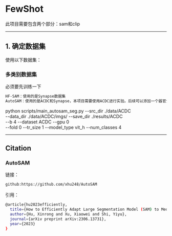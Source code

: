 # FewShot
此项目需要包含两个部分：sam和clip

---

## 1. 确定数据集
使用以下数据集：
###  多类别数据集
必须要先训练一下
```bash
HF-SAM：使用的是Synapse数据集
AutoSAM：使用的是ACDC和Synapse，本项目需要使用ACDC进行实验。后续可以添加一个器官分割的数据集。
```

python scripts/main_autosam_seg.py --src_dir ./data/ACDC \
--data_dir ./data/ACDC/imgs/ --save_dir ./results/ACDC  \
--b 4 --dataset ACDC --gpu 0 \
--fold 0 --tr_size 1  --model_type vit_h --num_classes 4




---
## Citation
### AutoSAM
链接：
```bash
github:https://github.com/xhu248/AutoSAM
```
引用：
```bash
@article{hu2023efficiently,
  title={How to Efficiently Adapt Large Segmentation Model (SAM) to Medical Images},
  author={Hu, Xinrong and Xu, Xiaowei and Shi, Yiyu},
  journal={arXiv preprint arXiv:2306.13731},
  year={2023}
}
```


